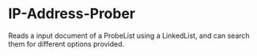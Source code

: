# IP-Address-Prober
Reads a input document of a ProbeList using a LinkedList, and can search them for different options provided.
